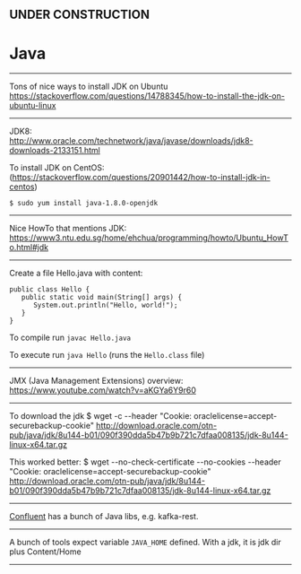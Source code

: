 
## UNDER CONSTRUCTION

# Java

---

Tons of nice ways to install JDK on Ubuntu
https://stackoverflow.com/questions/14788345/how-to-install-the-jdk-on-ubuntu-linux

---

JDK8:  
http://www.oracle.com/technetwork/java/javase/downloads/jdk8-downloads-2133151.html  


To install JDK on CentOS:
(https://stackoverflow.com/questions/20901442/how-to-install-jdk-in-centos)

    $ sudo yum install java-1.8.0-openjdk

---

Nice HowTo that mentions JDK:  
https://www3.ntu.edu.sg/home/ehchua/programming/howto/Ubuntu_HowTo.html#jdk  


---

Create a file Hello.java with content:

    public class Hello {
       public static void main(String[] args) {
          System.out.println("Hello, world!");
       }
    }

To compile run ```javac Hello.java```

To execute run ```java Hello``` (runs the ```Hello.class``` file)

---

JMX (Java Management Extensions) overview:
https://www.youtube.com/watch?v=aKGYa6Y9r60

---

To download the jdk
$ wget -c --header "Cookie: oraclelicense=accept-securebackup-cookie" http://download.oracle.com/otn-pub/java/jdk/8u144-b01/090f390dda5b47b9b721c7dfaa008135/jdk-8u144-linux-x64.tar.gz

This worked better:
$ wget  --no-check-certificate --no-cookies --header "Cookie: oraclelicense=accept-securebackup-cookie"  http://download.oracle.com/otn-pub/java/jdk/8u144-b01/090f390dda5b47b9b721c7dfaa008135/jdk-8u144-linux-x64.tar.gz

---

[Confluent](Confluent.md) has a bunch of Java libs, e.g. kafka-rest.

---

A bunch of tools expect variable ```JAVA_HOME``` defined. With a jdk, it is jdk dir plus Content/Home

---
